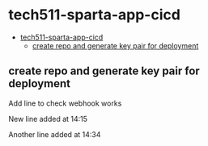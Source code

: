 # tech511-sparta-app-cicd

- [tech511-sparta-app-cicd](#tech511-sparta-app-cicd)
  - [create repo and generate key pair for deployment](#create-repo-and-generate-key-pair-for-deployment)

## create repo and generate key pair for deployment

Add line to check webhook works

New line added at 14:15

Another line added at 14:34
